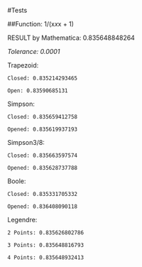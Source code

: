 #Tests

##Function:
	1/(x*x*x + 1)
	
RESULT by Mathematica:
	0.835648848264
	
*Tolerance: 0.0001*

Trapezoid:
	
	Closed: 0.835214293465
	
	Open: 0.83590685131
	
Simpson:

	Closed:	0.835659412758
	
	Opened: 0.835619937193

Simpson3/8:

	Closed: 0.835663597574
	
	Opened: 0.835628737788
	
Boole:

	Closed: 0.835331705332
	
	Opened: 0.836408090118

Legendre:

	2 Points: 0.835626802786
	
	3 Points: 0.835648816793
	
	4 Points: 0.835648932413